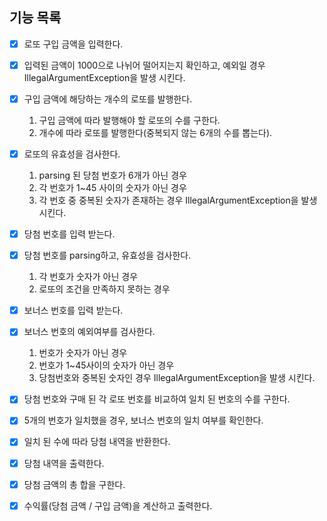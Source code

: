## 기능 목록

- [X]  로또 구입 금액을 입력한다.
- [X]  입력된 금액이 1000으로 나뉘어 떨어지는지 확인하고, 예외일 경우 IllegalArgumentException을 발생 시킨다.
- [X]  구입 금액에 해당하는 개수의 로또를 발행한다.
   1. 구입 금액에 따라 발행해야 할 로또의 수를 구한다.
   2. 개수에 따라 로또를 발행한다(중복되지 않는 6개의 수를 뽑는다).
- [X]  로또의 유효성을 검사한다.
   1. parsing 된 당첨 번호가 6개가 아닌 경우
   2. 각 번호가 1~45 사이의 숫자가 아닌 경우
   3. 각 번호 중 중복된 숫자가 존재하는 경우 IllegalArgumentException을 발생 시킨다.

- [X]  당첨 번호를 입력 받는다.
- [X]  당첨 번호를 parsing하고, 유효성을 검사한다.
   1. 각 번호가 숫자가 아닌 경우
   2. 로또의 조건을 만족하지 못하는 경우
- [X]  보너스 번호를 입력 받는다.
- [X]  보너스 번호의 예외여부를 검사한다. 
   1. 번호가 숫자가 아닌 경우
   2. 번호가 1~45사이의 숫자가 아닌 경우
   3. 당첨번호와 중복된 숫자인 경우 IllegalArgumentException을 발생 시킨다.
- [X]  당첨 번호와 구매 된 각 로또 번호를 비교하여 일치 된 번호의 수를 구한다.
- [X]  5개의 번호가 일치했을 경우, 보너스 번호의 일치 여부를 확인한다.
- [X]  일치 된 수에 따라 당첨 내역을 반환한다.
- [X]  당첨 내역을 출력한다.
- [X]  당첨 금액의 총 합을 구한다.
- [X]  수익률(당첨 금액 / 구입 금액)을 계산하고 출력한다.